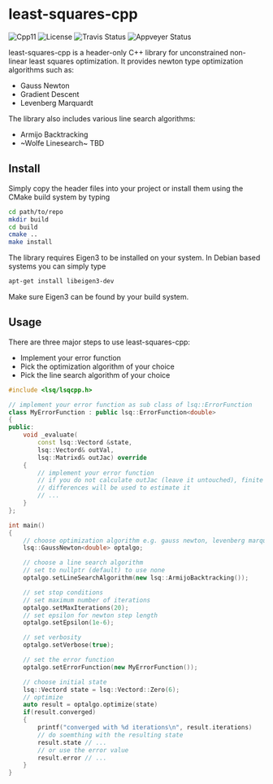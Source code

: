 # least-squares-cpp

![Cpp11](https://img.shields.io/badge/C%2B%2B-11-blue.svg)
![License](https://img.shields.io/packagist/l/doctrine/orm.svg)
![Travis Status](https://travis-ci.org/Rookfighter/least-squares-cpp.svg?branch=master)
![Appveyer Status](https://ci.appveyor.com/api/projects/status/y62egiabuk9ubie4?svg=true)

least-squares-cpp is a header-only C++ library for unconstrained non-linear least squares optimization. It provides newton type optimization algorithms such as:

* Gauss Newton
* Gradient Descent
* Levenberg Marquardt

The library also includes various line search algorithms:

* Armijo Backtracking
* ~Wolfe Linesearch~ TBD

## Install

Simply copy the header files into your project or install them using
the CMake build system by typing

```bash
cd path/to/repo
mkdir build
cd build
cmake ..
make install
```

The library requires Eigen3 to be installed on your system.
In Debian based systems you can simply type

```bash
apt-get install libeigen3-dev
```

Make sure Eigen3 can be found by your build system.

## Usage

There are three major steps to use least-squares-cpp:

* Implement your error function
* Pick the optimization algorithm of your choice
* Pick the line search algorithm of your choice

```cpp
#include <lsq/lsqcpp.h>

// implement your error function as sub class of lsq::ErrorFunction
class MyErrorFunction : public lsq::ErrorFunction<double>
{
public:
    void _evaluate(
        const lsq::Vectord &state,
        lsq::Vectord& outVal,
        lsq::Matrixd& outJac) override
    {
        // implement your error function
        // if you do not calculate outJac (leave it untouched), finite
        // differences will be used to estimate it
        // ...
    }
};

int main()
{
    // choose optimization algorithm e.g. gauss newton, levenberg marquardt, etc.
    lsq::GaussNewton<double> optalgo;

    // choose a line search algorithm
    // set to nullptr (default) to use none
    optalgo.setLineSearchAlgorithm(new lsq::ArmijoBacktracking());

    // set stop conditions
    // set maximum number of iterations
    optalgo.setMaxIterations(20);
    // set epsilon for newton step length
    optalgo.setEpsilon(1e-6);

    // set verbosity
    optalgo.setVerbose(true);

    // set the error function
    optalgo.setErrorFunction(new MyErrorFunction());

    // choose initial state
    lsq::Vectord state = lsq::Vectord::Zero(6);
    // optimize
    auto result = optalgo.optimize(state)
    if(result.converged)
    {
        printf("converged with %d iterations\n", result.iterations)
        // do soemthing with the resulting state
        result.state // ...
        // or use the error value
        result.error // ...
    }
}
```

